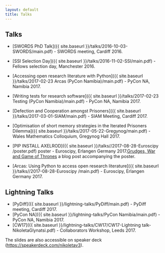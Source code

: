 ```yaml
---
layout: default
title: Talks
---
```


Talks
-----

+ [SWORDS PhD Talk]({{ site.baseurl }}/talks/2016-10-03-SWORDS/main.pdf) - SWORDS meeting, Cardiff 2016.

+ [SSI Selection Day]({{ site.baseurl }}/talks/2016-11-02-SSI/main.pdf) - Fellows selection day, Manchester 2016.

+ [Accessing open research literature with Python]({{ site.baseurl }}/talks/2017-02-23 Arcas (PyCon Namibia)/main.pdf) -
PyCon NA, Namibia 2017.

+ [Writing tests for research software]({{ site.baseurl }}/talks/2017-02-23 Testing (PyCon Namibia)/main.pdf) - PyCon NA, Namibia 2017.

+ [Defection and Cooperation amongst Prisoners]({{ site.baseurl }}/talks/2017-03-01-SIAM/main.pdf) -
SIAM Meeting, Cardiff 2017.

+ [Optimisation of short memory strategies in the Iterated Prisoners Dilemma]({{ site.baseurl }}/talks/2017-05-22-Gregynog/main.pdf) -
Wales Mathematics Colloquium, Gregynog Hall 2017.

+ [PIP INSTALL AXELROD]({{ site.baseurl }}/talks//2017-08-28-Euroscipy
/poster.pdf) poster - Euroscipy, Erlangen Germany 2017.[Grudges, War and Game of Thrones](https://nikoleta-v3.github.io/blog/2017/08/23/grudges-war-GoT.html)
    a blog post accompanying the poster.

+ [Arcas: Using Python to access open research
literature]({{ site.baseurl }}/talks//2017-08-28-Euroscipy
/main.pdf) - Euroscipy, Erlangen Germany 2017.

Lightning Talks
---------------

+ [PyDiff]({{ site.baseurl }}/lightning-talks/PyDiff/main.pdf) - PyDiff meeting, Cardiff 2017.
+ [PyCon NA]({{ site.baseurl }}/lightning-talks/PyCon Namibia/main.pdf) - PyCon NA, Namibia 2017.
+ [CW17]({{ site.baseurl }}/lightning-talks/CW17/CW17-Lightning talk-NikoletaGlynatsi.pdf) -
Collaborators Workshop, Leeds 2017.



The slides are also accessible on speaker deck (<https://speakerdeck.com/nikoletav3>).